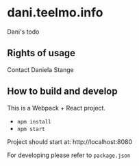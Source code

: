 # dani.teelmo.info

Dani's todo

## Rights of usage

Contact Daniela Stange

## How to build and develop

This is a Webpack + React project.

* `npm install`
* `npm start`

Project should start at: http://localhost:8080

For developing please refer to `package.json`